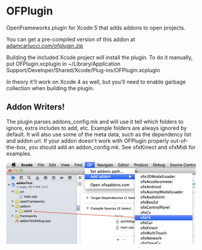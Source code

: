 OFPlugin
========

OpenFrameworks plugin for Xcode 5 that adds addons to open projects.

You can get a pre-compiled version of this addon at [adamcarlucci.com/ofplugin.zip](http://adamcarlucci.com/ofplugin.zip)

Building the included Xcode project will install the plugin. To do it manually, put OFPlugin.xcplugin in ~/Library/Application Support/Developer/Shared/Xcode/Plug-ins/OFPlugin.xcplugin

In theory it'll work on Xcode 4 as well, but you'll need to enable garbage collection when building the plugin.

Addon Writers!
--------------

The plugin parses addons_config.mk and will use it tell which folders to ignore, extra includes to add, etc. Example folders are always ignored by default. It will also use some of the meta data, such as the dependency list and addon url. If your addon doesn't work with OFPlugin properly out-of-the-box, you should add an addon_config.mk. See ofxKinect and ofxMidi for examples.

![screenshot](screenshot.jpg "it does this")

